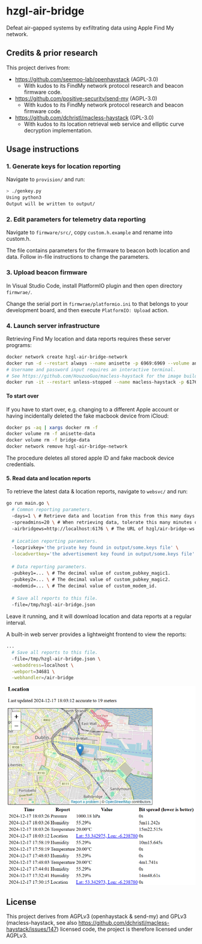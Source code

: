 # hzgl-air-bridge

Defeat air-gapped systems by exfiltrating data using Apple Find My network.

## Credits & prior research

This project derives from:

- https://github.com/seemoo-lab/openhaystack (AGPL-3.0)
  - With kudos to its FindMy network protocol research and beacon firmware code.
- https://github.com/positive-security/send-my (AGPL-3.0)
  - With kudos to its FindMy network protocol research and beacon firmware code.
- https://github.com/dchristl/macless-haystack (GPL-3.0)
  - With kudos to its location retrieval web service and elliptic curve decryption implementation.

## Usage instructions

### 1. Generate keys for location reporting

Navigate to `provision/` and run:

``` bash
> ./genkey.py
Using python3
Output will be written to output/
```

### 2. Edit parameters for telemetry data reporting

Navigate to `firmware/src/`, copy `custom.h.example` and rename into custom.h.

The file contains parameters for the firmware to beacon both location and data. Follow in-file instructions to change the parameters.

### 3. Upload beacon firmware

In Visual Studio Code, install PlatformIO plugin and then open directory `firmwrae/`.

Change the serial port in `firmwrae/platformio.ini` to that belongs to your development board, and then execute `PlatformIO: Upload` action.

### 4. Launch server infrastructure

Retrieving Find My location and data reports requires these server programs:

```bash
docker network create hzgl-air-bridge-network
docker run -d --restart always --name anisette -p 6969:6969 --volume anisette-data:/home/Alcoholic/.config/anisette-v3/ --network hzgl-air-bridge-network hzgl/anisette-v3-server
# Username and password input requires an interactive terminal.
# See https://github.com/HouzuoGuo/macless-haystack for the image build instructions.
docker run -it --restart unless-stopped --name macless-haystack -p 6176:6176 --volume bridge-data:/app/data/ --network hzgl-air-bridge-network hzgl/air-bridge-ws
```

#### To start over

If you have to start over, e.g. changing to a different Apple account or having incidentally deleted the fake macbook device from iCloud:

```bash
docker ps -aq | xargs docker rm -f
docker volume rm -f anisette-data
docker volume rm -f bridge-data
docker network remove hzgl-air-bridge-network
```

The procedure deletes all stored apple ID and fake macbook device credentials.

#### 5. Read data and location reports

To retrieve the latest data & location reports, navigate to `websvc/` and run:

``` bash
go run main.go \
  # Common reporting parameters.
  -days=1 \ # Retrieve data and location from this from this many days of historical reports, keep it between 1 and 7.
  -spreadmins=20 \ # When retrieving data, tolerate this many minutes of spread between each bit of the data byte. 20 minutes is good for most cases.
  -airbridgews=http://localhost:6176 \ # The URL of hzgl/air-bridge-ws container web server.

  # Location reporting parameters.
  -locprivkey='the private key found in output/some.keys file' \
  -locadvertkey='the advertisement key found in output/some.keys file' \

  # Data reporting parameters.
  -pubkey1=... \ # The decimal value of custom_pubkey_magic1.
  -pubkey2=... \ # The decimal value of custom_pubkey_magic2.
  -modemid=... \ # The decimal value of custom_modem_id.

  # Save all reports to this file.
  -file=/tmp/hzgl-air-bridge.json
```

Leave it running, and it will download location and data reports at a regular interval.

A built-in web server provides a lightweight frontend to view the reports:

``` bash
...
  # Save all reports to this file.
  -file=/tmp/hzgl-air-bridge.json \
  -webaddress=localhost \
  -webport=34681 \
  -webhandler=/air-bridge
```

<img src="https://raw.githubusercontent.com/HouzuoGuo/hzgl-air-bridge/refs/heads/master/web-demo.png" />

## License

This project derives from AGPLv3 (openhaystack & send-my) and GPLv3 (macless-haystack, see also https://github.com/dchristl/macless-haystack/issues/147) licensed code, the project is therefore licensed under AGPLv3.
